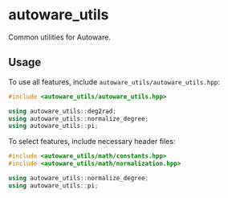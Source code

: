 # autoware_utils

Common utilities for Autoware.

## Usage

To use all features, include `autoware_utils/autoware_utils.hpp`:

```cpp
#include <autoware_utils/autoware_utils.hpp>

using autoware_utils::deg2rad;
using autoware_utils::normalize_degree;
using autoware_utils::pi;
```

To select features, include necessary header files:

```cpp
#include <autoware_utils/math/constants.hpp>
#include <autoware_utils/math/normalization.hpp>

using autoware_utils::normalize_degree;
using autoware_utils::pi;
```
